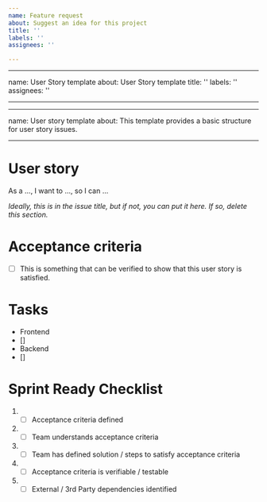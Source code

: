 ```yaml
---
name: Feature request
about: Suggest an idea for this project
title: ''
labels: ''
assignees: ''

---
```


---
name: User Story template
about: User Story template
title: ''
labels: ''
assignees: ''

---

---
name: User story template
about: This template provides a basic structure for user story issues.

---

# User story
As a ..., I want to ..., so I can ...

*Ideally, this is in the issue title, but if not, you can put it here. If so, delete this section.*

# Acceptance criteria

- [ ] This is something that can be verified to show that this user story is satisfied.

# Tasks
- Frontend
- []
- Backend
- []

# Sprint Ready Checklist
1. - [ ] Acceptance criteria defined
2. - [ ] Team understands acceptance criteria
3. - [ ] Team has defined solution / steps to satisfy acceptance criteria
4. - [ ] Acceptance criteria is verifiable / testable
5. - [ ] External / 3rd Party dependencies identified
